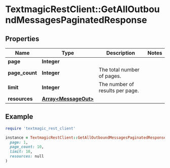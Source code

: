# TextmagicRestClient::GetAllOutboundMessagesPaginatedResponse

## Properties

| Name | Type | Description | Notes |
| ---- | ---- | ----------- | ----- |
| **page** | **Integer** |  |  |
| **page_count** | **Integer** | The total number of pages. |  |
| **limit** | **Integer** | The number of results per page. |  |
| **resources** | [**Array&lt;MessageOut&gt;**](MessageOut.md) |  |  |

## Example

```ruby
require 'textmagic_rest_client'

instance = TextmagicRestClient::GetAllOutboundMessagesPaginatedResponse.new(
  page: 1,
  page_count: 10,
  limit: 10,
  resources: null
)
```

